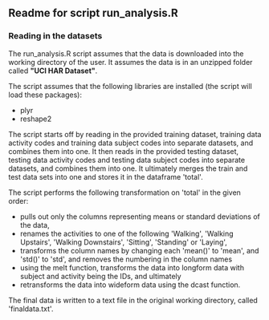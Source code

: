 ## Readme for script run_analysis.R

### Reading in the datasets
The run_analysis.R script assumes that the data is downloaded into the working directory of the user. It assumes the data is in an unzipped folder called **"UCI HAR Dataset"**.

The script assumes that the following libraries are installed (the script will load these packages):
* plyr
* reshape2

The script starts off by reading in the provided training dataset, training data activity codes and training data subject codes into separate datasets, and combines them into one. It then reads in the provided testing dataset, testing data activity codes and testing data subject codes into separate datasets, and combines them into one. It ultimately merges the train and test data sets into one and stores it in the dataframe 'total'.

The script performs the following transformation on 'total' in the given order:
* pulls out only the columns representing means or standard deviations of the data,
* renames the activities to one of the following 'Walking',  'Walking Upstairs', 'Walking Downstairs', 'Sitting', 'Standing' or 'Laying',
* transforms the column names by changing each 'mean()' to 'mean', and 'std()' to 'std', and removes the numbering in the column names
* using the melt function, transforms the data into longform data with subject and activity being the IDs, and ultimately
* retransforms the data into wideform data using the dcast function.

The final data is written to a text file in the original working directory, called 'finaldata.txt'.
